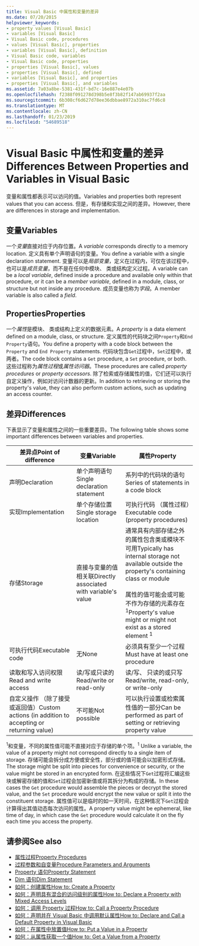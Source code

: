 ```yaml
---
title: Visual Basic 中属性和变量的差异
ms.date: 07/20/2015
helpviewer_keywords:
- property values [Visual Basic]
- variables [Visual Basic]
- Visual Basic code, procedures
- values [Visual Basic], properties
- variables [Visual Basic], definition
- Visual Basic code, variables
- Visual Basic code, properties
- properties [Visual Basic], values
- properties [Visual Basic], defined
- variables [Visual Basic], and properties
- properties [Visual Basic], and variables
ms.assetid: 7a03a8be-5381-431f-bd7c-16e887e4e07b
ms.openlocfilehash: f2388f091278d398b5e8f3b82f147ab69937f2aa
ms.sourcegitcommit: 6b308cf6d627d78ee36dbbae8972a310ac7fd6c8
ms.translationtype: MT
ms.contentlocale: zh-CN
ms.lasthandoff: 01/23/2019
ms.locfileid: "54689518"
---
```

# <a name="differences-between-properties-and-variables-in-visual-basic"></a><span data-ttu-id="6006d-102">Visual Basic 中属性和变量的差异</span><span class="sxs-lookup"><span data-stu-id="6006d-102">Differences Between Properties and Variables in Visual Basic</span></span>
<span data-ttu-id="6006d-103">变量和属性都表示可以访问的值。</span><span class="sxs-lookup"><span data-stu-id="6006d-103">Variables and properties both represent values that you can access.</span></span> <span data-ttu-id="6006d-104">但是，有存储和实现之间的差异。</span><span class="sxs-lookup"><span data-stu-id="6006d-104">However, there are differences in storage and implementation.</span></span>  
  
## <a name="variables"></a><span data-ttu-id="6006d-105">变量</span><span class="sxs-lookup"><span data-stu-id="6006d-105">Variables</span></span>  
 <span data-ttu-id="6006d-106">一个*变量*直接对应于内存位置。</span><span class="sxs-lookup"><span data-stu-id="6006d-106">A *variable* corresponds directly to a memory location.</span></span> <span data-ttu-id="6006d-107">定义具有单个声明语句的变量。</span><span class="sxs-lookup"><span data-stu-id="6006d-107">You define a variable with a single declaration statement.</span></span> <span data-ttu-id="6006d-108">变量可以是*局部变量*，定义在过程内，可仅在该过程中，也可以是*成员变量*，而不是在任何中模块、 类或结构定义过程。</span><span class="sxs-lookup"><span data-stu-id="6006d-108">A variable can be a *local variable*, defined inside a procedure and available only within that procedure, or it can be a *member variable*, defined in a module, class, or structure but not inside any procedure.</span></span> <span data-ttu-id="6006d-109">成员变量也称为*字段*。</span><span class="sxs-lookup"><span data-stu-id="6006d-109">A member variable is also called a *field*.</span></span>  
  
## <a name="properties"></a><span data-ttu-id="6006d-110">Properties</span><span class="sxs-lookup"><span data-stu-id="6006d-110">Properties</span></span>  
 <span data-ttu-id="6006d-111">一个*属性*是模块、 类或结构上定义的数据元素。</span><span class="sxs-lookup"><span data-stu-id="6006d-111">A *property* is a data element defined on a module, class, or structure.</span></span> <span data-ttu-id="6006d-112">定义属性的代码块之间`Property`和`End Property`语句。</span><span class="sxs-lookup"><span data-stu-id="6006d-112">You define a property with a code block between the `Property` and `End Property` statements.</span></span> <span data-ttu-id="6006d-113">代码块包含`Get`过程中，`Set`过程中，或两者。</span><span class="sxs-lookup"><span data-stu-id="6006d-113">The code block contains a `Get` procedure, a `Set` procedure, or both.</span></span> <span data-ttu-id="6006d-114">这些过程称为*属性过程*或*属性访问器*。</span><span class="sxs-lookup"><span data-stu-id="6006d-114">These procedures are called *property procedures* or *property accessors*.</span></span> <span data-ttu-id="6006d-115">除了检索或存储属性的值，它们还可以执行自定义操作，例如对访问计数器的更新。</span><span class="sxs-lookup"><span data-stu-id="6006d-115">In addition to retrieving or storing the property's value, they can also perform custom actions, such as updating an access counter.</span></span>  
  
## <a name="differences"></a><span data-ttu-id="6006d-116">差异</span><span class="sxs-lookup"><span data-stu-id="6006d-116">Differences</span></span>  
 <span data-ttu-id="6006d-117">下表显示了变量和属性之间的一些重要差异。</span><span class="sxs-lookup"><span data-stu-id="6006d-117">The following table shows some important differences between variables and properties.</span></span>  
  
|<span data-ttu-id="6006d-118">差异点</span><span class="sxs-lookup"><span data-stu-id="6006d-118">Point of difference</span></span>|<span data-ttu-id="6006d-119">变量</span><span class="sxs-lookup"><span data-stu-id="6006d-119">Variable</span></span>|<span data-ttu-id="6006d-120">属性</span><span class="sxs-lookup"><span data-stu-id="6006d-120">Property</span></span>|  
|-------------------------|--------------|--------------|  
|<span data-ttu-id="6006d-121">声明</span><span class="sxs-lookup"><span data-stu-id="6006d-121">Declaration</span></span>|<span data-ttu-id="6006d-122">单个声明语句</span><span class="sxs-lookup"><span data-stu-id="6006d-122">Single declaration statement</span></span>|<span data-ttu-id="6006d-123">系列中的代码块的语句</span><span class="sxs-lookup"><span data-stu-id="6006d-123">Series of statements in a code block</span></span>|  
|<span data-ttu-id="6006d-124">实现</span><span class="sxs-lookup"><span data-stu-id="6006d-124">Implementation</span></span>|<span data-ttu-id="6006d-125">单个存储位置</span><span class="sxs-lookup"><span data-stu-id="6006d-125">Single storage location</span></span>|<span data-ttu-id="6006d-126">可执行代码 （属性过程）</span><span class="sxs-lookup"><span data-stu-id="6006d-126">Executable code (property procedures)</span></span>|  
|<span data-ttu-id="6006d-127">存储</span><span class="sxs-lookup"><span data-stu-id="6006d-127">Storage</span></span>|<span data-ttu-id="6006d-128">直接与变量的值相关联</span><span class="sxs-lookup"><span data-stu-id="6006d-128">Directly associated with variable's value</span></span>|<span data-ttu-id="6006d-129">通常具有内部存储之外的属性包含类或模块不可用</span><span class="sxs-lookup"><span data-stu-id="6006d-129">Typically has internal storage not available outside the property's containing class or module</span></span><br /><br /> <span data-ttu-id="6006d-130">属性的值可能会或可能不作为存储的元素存在<sup>1</sup></span><span class="sxs-lookup"><span data-stu-id="6006d-130">Property's value might or might not exist as a stored element <sup>1</sup></span></span>|  
|<span data-ttu-id="6006d-131">可执行代码</span><span class="sxs-lookup"><span data-stu-id="6006d-131">Executable code</span></span>|<span data-ttu-id="6006d-132">无</span><span class="sxs-lookup"><span data-stu-id="6006d-132">None</span></span>|<span data-ttu-id="6006d-133">必须具有至少一个过程</span><span class="sxs-lookup"><span data-stu-id="6006d-133">Must have at least one procedure</span></span>|  
|<span data-ttu-id="6006d-134">读取和写入访问权限</span><span class="sxs-lookup"><span data-stu-id="6006d-134">Read and write access</span></span>|<span data-ttu-id="6006d-135">读/写或只读的</span><span class="sxs-lookup"><span data-stu-id="6006d-135">Read/write or read-only</span></span>|<span data-ttu-id="6006d-136">读/写、 只读的或只写</span><span class="sxs-lookup"><span data-stu-id="6006d-136">Read/write, read-only, or write-only</span></span>|  
|<span data-ttu-id="6006d-137">自定义操作 （除了接受或返回值）</span><span class="sxs-lookup"><span data-stu-id="6006d-137">Custom actions (in addition to accepting or returning value)</span></span>|<span data-ttu-id="6006d-138">不可能</span><span class="sxs-lookup"><span data-stu-id="6006d-138">Not possible</span></span>|<span data-ttu-id="6006d-139">可以执行设置或检索属性值的一部分</span><span class="sxs-lookup"><span data-stu-id="6006d-139">Can be performed as part of setting or retrieving property value</span></span>|  
  
 <span data-ttu-id="6006d-140"><sup>1</sup>和变量，不同的属性值可能不直接对应于存储的单个项。</span><span class="sxs-lookup"><span data-stu-id="6006d-140"><sup>1</sup> Unlike a variable, the value of a property might not correspond directly to a single item of storage.</span></span> <span data-ttu-id="6006d-141">存储可能会拆分成方便或安全性，部分或的值可能会以加密形式存储。</span><span class="sxs-lookup"><span data-stu-id="6006d-141">The storage might be split into pieces for convenience or security, or the value might be stored in an encrypted form.</span></span> <span data-ttu-id="6006d-142">在这些情况下`Get`过程将汇编这些块或解密存储的值和`Set`过程会加密新值或将其拆分为构成的存储。</span><span class="sxs-lookup"><span data-stu-id="6006d-142">In these cases the `Get` procedure would assemble the pieces or decrypt the stored value, and the `Set` procedure would encrypt the new value or split it into the constituent storage.</span></span> <span data-ttu-id="6006d-143">属性值可以是临时的如一天时间，在这种情况下`Get`过程会计算得出其值动态每次访问的属性。</span><span class="sxs-lookup"><span data-stu-id="6006d-143">A property value might be ephemeral, like time of day, in which case the `Get` procedure would calculate it on the fly each time you access the property.</span></span>  
  
## <a name="see-also"></a><span data-ttu-id="6006d-144">请参阅</span><span class="sxs-lookup"><span data-stu-id="6006d-144">See also</span></span>
- [<span data-ttu-id="6006d-145">属性过程</span><span class="sxs-lookup"><span data-stu-id="6006d-145">Property Procedures</span></span>](./property-procedures.md)
- [<span data-ttu-id="6006d-146">过程参数和自变量</span><span class="sxs-lookup"><span data-stu-id="6006d-146">Procedure Parameters and Arguments</span></span>](./procedure-parameters-and-arguments.md)
- [<span data-ttu-id="6006d-147">Property 语句</span><span class="sxs-lookup"><span data-stu-id="6006d-147">Property Statement</span></span>](../../../../visual-basic/language-reference/statements/property-statement.md)
- [<span data-ttu-id="6006d-148">Dim 语句</span><span class="sxs-lookup"><span data-stu-id="6006d-148">Dim Statement</span></span>](../../../../visual-basic/language-reference/statements/dim-statement.md)
- [<span data-ttu-id="6006d-149">如何：创建属性</span><span class="sxs-lookup"><span data-stu-id="6006d-149">How to: Create a Property</span></span>](./how-to-create-a-property.md)
- [<span data-ttu-id="6006d-150">如何：声明具有混合的访问级别的属性</span><span class="sxs-lookup"><span data-stu-id="6006d-150">How to: Declare a Property with Mixed Access Levels</span></span>](./how-to-declare-a-property-with-mixed-access-levels.md)
- [<span data-ttu-id="6006d-151">如何：调用 Property 过程</span><span class="sxs-lookup"><span data-stu-id="6006d-151">How to: Call a Property Procedure</span></span>](./how-to-call-a-property-procedure.md)
- [<span data-ttu-id="6006d-152">如何：声明并在 Visual Basic 中调用默认属性</span><span class="sxs-lookup"><span data-stu-id="6006d-152">How to: Declare and Call a Default Property in Visual Basic</span></span>](./how-to-declare-and-call-a-default-property.md)
- [<span data-ttu-id="6006d-153">如何：在属性中放置值</span><span class="sxs-lookup"><span data-stu-id="6006d-153">How to: Put a Value in a Property</span></span>](./how-to-put-a-value-in-a-property.md)
- [<span data-ttu-id="6006d-154">如何：从属性获取一个值</span><span class="sxs-lookup"><span data-stu-id="6006d-154">How to: Get a Value from a Property</span></span>](./how-to-get-a-value-from-a-property.md)
